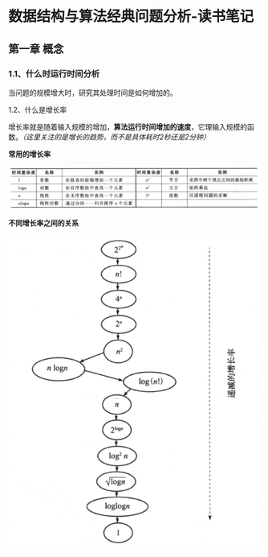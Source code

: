 # 数据结构与算法经典问题分析-读书笔记

## 第一章  概念

### 1.1、什么时运行时间分析

当问题的规模增大时，研究其处理时间是如何增加的。

1.2、什么是增长率

增长率就是随着输入规模的增加，**算法运行时间增加的速度**，它理输入规模的函数。*（这里关注的是增长的趋势，而不是具体耗时2秒还是2分钟）*

**常用的增长率**

![image-20200715091809167](./pic/image-20200715091809167.png)

**不同增长率之间的关系**

![image-20200715091846431](./pic/image-20200715091846431.png)

